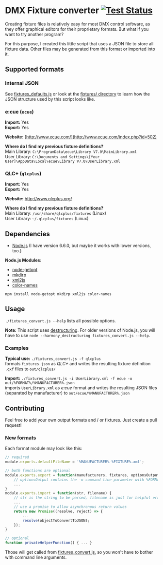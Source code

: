 # DMX Fixture converter [![Test Status](https://travis-ci.org/FloEdelmann/fixture-converter.svg?branch=master)](https://travis-ci.org/FloEdelmann/fixture-converter)

Creating fixture files is relatively easy for most DMX control software, as they offer graphical editors for their proprietary formats. But what if you want to try another program?

For this purpose, I created this little script that uses a JSON file to store all fixture data. Other files may be generated from this format or imported into it.


## Supported formats

### Internal JSON

See [fixtures_defaults.js](fixtures_defaults.js) or look at the [fixtures/ directory](fixtures/) to learn how the JSON structure used by this script looks like.

### e:cue (`ecue`)

**Import:** Yes  
**Export:** Yes

**Website:** [http://www.ecue.com/](http://www.ecue.com/index.php?id=502)

**Where do I find my previous fixture definitions?**  
Main Library: `C:\ProgramData\ecue\Library V7.0\MainLibrary.xml`  
User Library: `C:\Documents and Settings\[Your User]\AppData\Local\ecue\Library V7.0\UserLibrary.xml`

### QLC+ (`qlcplus`)

**Import:** Yes  
**Export:** Yes

**Website:** http://www.qlcplus.org/

**Where do I find my previous fixture definitions?**  
Main Library: `/usr/share/qlcplus/fixtures` (Linux)  
User Library: `~/.qlcplus/fixtures` (Linux)


## Dependencies

* [Node.js](https://nodejs.org/en/) (I have version 6.6.0, but maybe it works with lower versions, too.)

**Node.js Modules:**
* [node-getopt](https://www.npmjs.com/package/node-getopt)
* [mkdirp](https://www.npmjs.com/package/mkdirp)
* [xml2js](https://github.com/Leonidas-from-XIV/node-xml2js)
* [color-names](https://www.npmjs.com/package/color-names)

```
npm install node-getopt mkdirp xml2js color-names
```

## Usage

`./fixtures_convert.js --help` lists all possible options.

**Note:** This script uses [destructuring](http://stackoverflow.com/questions/17379277/destructuring-in-node-js). For older versions of Node.js, you will have to use `node --harmony_destructuring fixtures_convert.js --help`.

### Examples

**Typical use:** `./fixtures_convert.js -f qlcplus`  
formats `fixtures.json` as *QLC+* and writes the resulting fixture definition `.qxf` files to `out/qlcplus/`

**Import:** `./fixtures_convert.js -i UserLibrary.xml -f ecue -o out/%FORMAT%/%MANUFACTURER%.json`  
imports `UserLibrary.xml` as *e:cue* format and writes the resulting JSON files (separated by manufacturer) to `out/ecue/%MANUFACTURER%.json`


## Contributing

Feel free to add your own output formats and / or fixtures. Just create a pull request!

### New formats

Each format module may look like this:

```js
// required
module.exports.defaultFileName = '%MANUFACTURER%-%FIXTURE%.xml';

// both functions are optional
module.exports.export = function(manufacturers, fixtures, optionsOutput) {
    // optionsOutput contains the -o command line parameter with %FORMAT% already replaced
    ...
}
module.exports.import = function(str, filename) {
    // str is the string to be parsed, filename is just for helpful error messages
    ...
    // use a promise to allow asynchronous return values
    return new Promise((resolve, reject) => {
        ...
        resolve(objectToConvertToJSON);
    });
}

// optional
function privateHelperFunction() { ... }
```

Those will get called from [fixtures_convert.js](fixtures_convert.js), so you won't have to bother with command line arguments.
